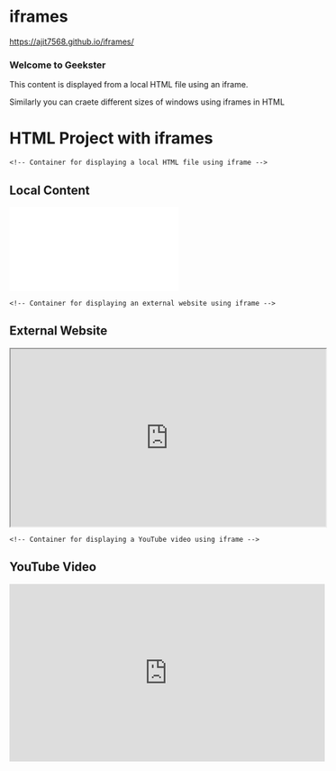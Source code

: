 # iframes
<!-- hosted link -->
https://ajit7568.github.io/iframes/
<!-- local file-->
<!DOCTYPE html>
 <html lang="en">
 <head>
    <meta charset="UTF-8">
    <meta name="viewport" content="width=device-width, initial-scale=1.0">
    <title>local file</title>
 </head>
 <body>
    <h3>Welcome to Geekster</h3>
    <p>This content is displayed from a local HTML file using an iframe.</p>
    <p>Similarly you can craete different sizes of windows using iframes in HTML</p>
 </body>
 </html>
 <!-- main index.html file -->
 <!DOCTYPE html>
<html lang="en">
<head>
    <!-- Meta tags for character encoding and viewport -->
    <meta charset="UTF-8">
    <meta name="viewport" content="width=device-width, initial-scale=1.0">
    <!-- Title of the webpage -->
    <title>iframes</title>
</head>
<body>
    <!-- Main heading of the webpage -->
    <h1>HTML Project with iframes</h1>

    <!-- Container for displaying a local HTML file using iframe -->
  <div class="iframe-container">
        <!-- Heading for local content -->
  <h2>Local Content</h2>
        <!-- Embedding a local HTML file using the iframe -->
        <iframe src="localfile.html" frameborder="0"></iframe>
    </div>

    <!-- Container for displaying an external website using iframe -->
 <div class="iframe-container">
        <!-- Heading for external website -->
  <h2>External Website</h2>
        <!-- Embedding an external website using the iframe -->
  <iframe width="560" height="315" src="https://www.geekster.in/"></iframe>
    </div>

    <!-- Container for displaying a YouTube video using iframe -->
   <div class="iframe-container">
        <!-- Heading for YouTube video -->
  <h2>YouTube Video</h2>
        <!-- Embedding a YouTube video using the iframe -->
 <iframe width="560" height="315" src="https://www.youtube.com/embed/H335Vdkmdhk" title="YouTube video player" frameborder="0" allow="accelerometer; autoplay; clipboard-write; encrypted-media; gyroscope; picture-in-picture; web-share" allowfullscreen></iframe>
    </div>
</body>
</html>
<!--The first container demonstrates embedding a local HTML file using the <iframe> tag. The src attribute of the iframe is set to "localfile.html", which loads the content from the localfile.html in the same directory.
The second container demonstrates embedding an external website using the <iframe> tag. The src attribute is set to "https://www.geekster.in/", which loads the content from the Geekster website.
The third container demonstrates embedding a YouTube video using the <iframe> tag. The src attribute is set to the YouTube video URL, and additional attributes like title, frameborder, allow, and allowfullscreen are used to control the behavior and appearance of the embedded video. -->




